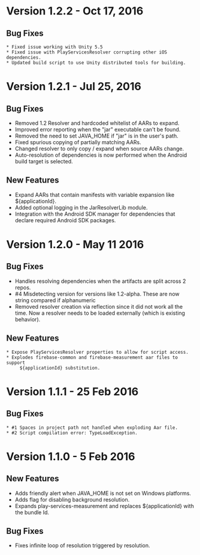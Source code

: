# Version 1.2.2 - Oct 17, 2016
## Bug Fixes
    * Fixed issue working with Unity 5.5
    * Fixed issue with PlayServicesResolver corrupting other iOS dependencies.
    * Updated build script to use Unity distributed tools for building.
# Version 1.2.1 - Jul 25, 2016
## Bug Fixes
   * Removed 1.2 Resolver and hardcoded whitelist of AARs to expand.
   * Improved error reporting when the "jar" executable can't be found.
   * Removed the need to set JAVA_HOME if "jar" is in the user's path.
   * Fixed spurious copying of partially matching AARs.
   * Changed resolver to only copy / expand when source AARs change.
   * Auto-resolution of dependencies is now performed when the Android
     build target is selected.
## New Features
   * Expand AARs that contain manifests with variable expansion like
     ${applicationId}.
   * Added optional logging in the JarResolverLib module.
   * Integration with the Android SDK manager for dependencies that
     declare required Android SDK packages.
# Version 1.2.0 - May 11 2016
## Bug Fixes
   * Handles resolving dependencies when the artifacts are split across 2 repos.
   * #4 Misdetecting version for versions like 1.2-alpha.  These are now string
       compared if alphanumeric
   * Removed resolver creation via reflection since it did not work all the time.
       Now a resolver needs to be loaded externally (which is existing behavior).
## New Features
    * Expose PlayServicesResolver properties to allow for script access.
    * Explodes firebase-common and firebase-measurement aar files to support
         ${applicationId} substitution.
# Version 1.1.1 - 25 Feb 2016
## Bug Fixes
    * #1 Spaces in project path not handled when exploding Aar file.
    * #2 Script compilation error: TypeLoadException.
# Version 1.1.0 - 5 Feb 2016
## New Features
  * Adds friendly alert when JAVA_HOME is not set on Windows platforms.
  * Adds flag for disabling background resolution.
  * Expands play-services-measurement and replaces ${applicationId} with the
            bundle Id.

 ## Bug Fixes
   * Fixes infinite loop of resolution triggered by resolution.
